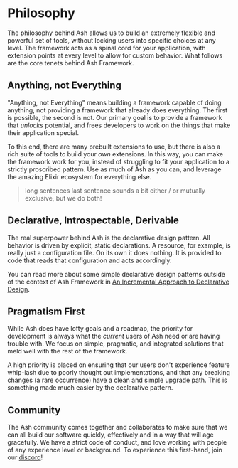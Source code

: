 # Philosophy

The philosophy behind Ash allows us to build an extremely flexible and powerful set of tools, without locking users into specific choices at any level. The framework acts as a spinal cord for your application, with extension points at every level to allow for custom behavior. What follows are the core tenets behind Ash Framework.

## Anything, not Everything

"Anything, not Everything" means building a framework capable of doing anything, not providing a framework that already does everything. The first is possible, the second is not. Our primary goal is to provide a framework that _unlocks_ potential, and frees developers to work on the things that make their application special.

To this end, there are many prebuilt extensions to use, but there is also a rich suite of tools to build your _own_ extensions. In this way, you can make the framework work for you, instead of struggling to fit your application to a strictly proscribed pattern. Use as much of Ash as you can, and leverage the amazing Elixir ecosystem for everything else.

> long sentences
> last sentence sounds a bit either / or mutually exclusive, but we do both!

## Declarative, Introspectable, Derivable

The real superpower behind Ash is the declarative design pattern. All behavior is driven by explicit, static declarations. A resource, for example, is really just a configuration file. On its own it does nothing. It is provided to code that reads that configuration and acts accordingly.

You can read more about some simple declarative design patterns outside of the context of Ash Framework in [An Incremental Approach to Declarative Design](https://zachdaniel.dev/incremental-declarative-design/).

## Pragmatism First

While Ash does have lofty goals and a roadmap, the priority for development is always what the _current_ users of Ash need or are having trouble with. We focus on simple, pragmatic, and integrated solutions that meld well with the rest of the framework.

A high priority is placed on ensuring that our users don't experience feature whip-lash due to poorly thought out implementations, and that any breaking changes (a rare occurrence) have a clean and simple upgrade path. This is something made much easier by the declarative pattern.

## Community

The Ash community comes together and collaborates to make sure that we can all build our software quickly, effectively and in a way that will age gracefully. We have a strict code of conduct, and love working with people of any experience level or background. To experience this first-hand, join our [discord](https://discord.gg/D7FNG2q)!
